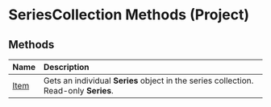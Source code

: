 
# SeriesCollection Methods (Project)

## Methods



|**Name**|**Description**|
|:-----|:-----|
|[Item](3360bb21-9494-f39d-91e8-049a8fae6ad5.md)|Gets an individual  **Series** object in the series collection. Read-only **Series**.|
